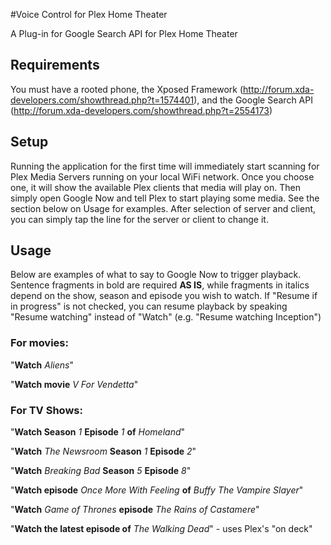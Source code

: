 #Voice Control for Plex Home Theater

A Plug-in for Google Search API for Plex Home Theater

## Requirements
You must have a rooted phone, the Xposed Framework (http://forum.xda-developers.com/showthread.php?t=1574401), and the Google Search API (http://forum.xda-developers.com/showthread.php?t=2554173)

## Setup

Running the application for the first time will immediately start scanning for Plex Media Servers running on your local WiFi network. Once you choose one, it will show the available Plex clients that media will play on. Then simply open Google Now and tell Plex to start playing some media. See the section below on Usage for examples. After selection of server and client, you can simply tap the line for the server or client to change it. 

## Usage

Below are examples of what to say to Google Now to trigger playback. Sentence fragments in bold are required **AS IS**, while fragments in italics depend on the show, season and episode you wish to watch. If "Resume if in progress" is not checked, you can resume playback by speaking "Resume watching" instead of "Watch" (e.g. "Resume watching Inception")

### For movies:
"**Watch** *Aliens*"

"**Watch movie** *V For Vendetta*"


### For TV Shows:
"**Watch Season** *1* **Episode** *1* **of** *Homeland*"

"**Watch** *The Newsroom* **Season** *1* **Episode** *2*"

"**Watch** *Breaking Bad* **Season** *5* **Episode** *8*"

"**Watch episode** *Once More With Feeling* **of** *Buffy The Vampire Slayer*"

"**Watch** *Game of Thrones* **episode** *The Rains of Castamere*"

"**Watch the latest episode of** *The Walking Dead*" - uses Plex's "on deck"

